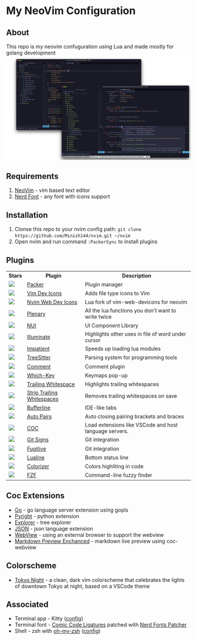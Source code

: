 <h1>My NeoVim Configuration</h1>

<h2>About</h2>
This repo is my neovim confuguration using Lua and made mostly for golang development
<img src=".github/screenshots/screenshot-1.png" alt="Preview" width="1000px">

<h2>Requirements</h2>
<ol>
    <li><a href="https://neovim.io/">NeoVim</a> - vim based text editor</li>
    <li><a href="https://www.nerdfonts.com/">Nerd Font</a> - any font with icons support</li>
</ol>

<h2>Installation</h2>
<ol>
    <li>Clonse this repo to your nvim config path: <code>git clone https://github.com/Minish144/nvim.git ~/nvim</code></li>
    <li>Open nvim and run command <code>:PackerSync</code> to install plugins</li>
</ol>

<h2>Plugins</h2>
<table>
    <th>Stars</th><th>Plugin</th><th>Description</th>
    <tr>
        <td><img src="https://flat.badgen.net/github/stars/wbthomason/packer.nvim?label=★&color=black"></td>
        <td><a href="https://github.com/neoclide/coc.nvim">Packer</a></td>
        <td>Plugin manager</td>
    </tr>
    <tr>
        <td><img src="https://flat.badgen.net/github/stars/ryanoasis/vim-devicons?label=★&color=black"></td>
        <td><a href="https://github.com/ryanoasis/vim-devicons">Vim Dev Icons</a></td>
        <td>Adds file type icons to Vim</td>
    </tr>
    <tr>
        <td><img src="https://flat.badgen.net/github/stars/kyazdani42/nvim-web-devicons?label=★&color=black"></td>
        <td><a href="https://github.com/kyazdani42/nvim-web-devicons">Nvim Web Dev Icons</a></td>
        <td>Lua fork of vim-web-devicons for neovim</td>
    </tr>
    <tr>
        <td><img src="https://flat.badgen.net/github/stars/nvim-lua/plenary.nvim?label=★&color=black"></td>
        <td><a href="https://github.com/nvim-lua/plenary.nvim">Plenary</a></td>
        <td>All the lua functions you don't want to write twice</td>
    </tr>
    <tr>
        <td><img src="https://flat.badgen.net/github/stars/MunifTanjim/nui.nvim?label=★&color=black"></td>
        <td><a href="https://github.com/MunifTanjim/nui.nvim">NUI</a></td>
        <td>UI Component Library</td>
    </tr>
    <tr>
        <td><img src="https://flat.badgen.net/github/stars/rrethy/vim-illuminate?label=★&color=black"></td>
        <td><a href="https://github.com/rrethy/vim-illuminate">Illuminate</a></td>
        <td>Highlights other uses in file of word under cursor</td>
    </tr>
    <tr>
        <td><img src="https://flat.badgen.net/github/stars/lewis6991/impatient.nvim?label=★&color=black"></td>
        <td><a href="https://github.com/lewis6991/impatient.nvim">Impatient</a></td>
        <td>Speeds up loading lua modules</td>
    </tr>
    <tr>
        <td><img src="https://flat.badgen.net/github/stars/nvim-treesitter/nvim-treesitter?label=★&color=black"></td>
        <td><a href="https://github.com/nvim-treesitter/nvim-treesitter">TreeSitter</a></td>
        <td>Parsing system for programming tools</td>
    </tr>
    <tr>
        <td><img src="https://flat.badgen.net/github/stars/numToStr/comment.nvim?label=★&color=black"></td>
        <td><a href="https://github.com/lewis6991/impatient.nvim">Comment</a></td>
        <td>Comment plugin</td>
    </tr>
    <tr>
        <td><img src="https://flat.badgen.net/github/stars/folke/which-key.nvim?label=★&color=black"></td>
        <td><a href="https://github.com/folke/which-key.nvim">Which-Key</a></td>
        <td>Keymaps pop-up</td>
    </tr>
    <tr>
        <td><img src="https://flat.badgen.net/github/stars/bronson/vim-trailing-whitespace?label=★&color=black"></td>
        <td><a href="https://github.com/bronson/vim-trailing-whitespace">Trailing Whitespace</a></td>
        <td>Highlights trailing whitespaces</td>
    </tr>
    <tr>
        <td><img src="https://flat.badgen.net/github/stars/nestorsalceda/vim-strip-trailing-whitespaces?label=★&color=black"></td>
        <td><a href="https://github.com/nestorsalceda/vim-strip-trailing-whitespaces">Strip Trailing Whitespaces</a></td>
        <td>Removes trailing whitespaces on save</td>
    </tr>
    <tr>
        <td><img src="https://flat.badgen.net/github/stars/akinsho/bufferline.nvim?label=★&color=black"></td>
        <td><a href="https://github.com/akinsho/bufferline.nvim">Bufferline</a></td>
        <td>IDE-like tabs</td>
    </tr>
    <tr>
        <td><img src="https://flat.badgen.net/github/stars/jiangmiao/auto-pairs?label=★&color=black"></td>
        <td><a href="https://github.com/jiangmiao/auto-pairs">Auto Pairs</a></td>
        <td>Auto closing pairing brackets and braces</td>
    </tr>
        <tr>
        <td><img src="https://flat.badgen.net/github/stars/neoclide/coc.nvim?label=★&color=black"></td>
        <td><a href="https://github.com/neoclide/coc.nvim">COC</a></td>
        <td>Load extensions like VSCode and host language servers.</td>
    </tr>
        <tr>
        <td><img src="https://flat.badgen.net/github/stars/lewis6991/gitsigns.nvim'?label=★&color=black"></td>
        <td><a href="https://github.com/lewis6991/gitsigns.nvim">Git Signs</a></td>
        <td>Git integration</td>
    </tr>
    </tr>
        <tr>
        <td><img src="https://flat.badgen.net/github/stars/tpope/vim-fugitive?label=★&color=black"></td>
        <td><a href="https://github.com/tpope/vim-fugitive">Fugitive</a></td>
        <td>Git integration</td>
    </tr>
    </tr>
        <tr>
        <td><img src="https://flat.badgen.net/github/stars/nvim-lualine/lualine.nvim?label=★&color=black"></td>
        <td><a href="https://github.com/nvim-lualine/lualine.nvim">Lualine</a></td>
        <td>Bottom status line</td>
    </tr>
    </tr>
        <tr>
        <td><img src="https://flat.badgen.net/github/stars/norcalli/nvim-colorizer.lua?label=★&color=black"></td>
        <td><a href="https://github.com/norcalli/nvim-colorizer.lua">Colorizer</a></td>
        <td>Colors highliting in code</td>
    </tr>
    </tr>
        <tr>
        <td><img src="https://flat.badgen.net/github/stars/junegunn/fzf?label=★&color=black"></td>
        <td><a href="https://github.com/junegunn/fzf">FZF</a></td>
        <td>Command-line fuzzy finder</td>
    </tr>
</table>


<h2>Coc Extensions</h2>
<ul>
    <li><a href="https://github.com/josa42/coc-go">Go</a> - go language server extension using gopls</li>
    <li><a href="https://github.com/fannheyward/coc-pyright">Pyright</a> - python extension</li>
    <li><a href="https://github.com/weirongxu/coc-explorer">Explorer</a> - tree explorer</li>
    <li><a href="https://github.com/neoclide/coc-json">JSON</a> - json language extension</li>
    <li><a href="https://github.com/weirongxu/coc-webview">WebView</a> - using an external browser to support the webview</li>
    <li><a href="https://github.com/weirongxu/coc-markdown-preview-enhanced">Markdown Preview Enchanced</a> - markdown live preview using coc-webview</li>
</ul>

<h2>Colorscheme</h2>
<ul>
    <li><a href="https://github.com/ghifarit53/tokyonight-vim">Tokyo Night</a> - a clean, dark vim colorscheme that
    celebrates the lights of downtown Tokyo at night, based on a VSCode theme</li>
</ul>

<h2>Associated</h2>
<ul>
    <li>Terminal app - <a>Kitty</a> (<a href="https://github.com/Minish144/dotfiles/blob/master/kitty/kitty.conf">config</a>)</li>
    <li>Terminal font - <a href="https://tosche.net/jp/fonts/comic-code">Comic Code Ligatures</a> patched with <a href="https://github.com/ryanoasis/nerd-fonts#font-patcher">Nerd Fonts Patcher</a></li>
    <li>Shell - zsh  with <a href="https://ohmyz.sh">oh-my-zsh</a> (<a href="https://github.com/Minish144/dotfiles/blob/master/zsh/.zshrc">config</a>)</li>
</ul>
